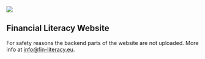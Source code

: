 <img src="https://fin-literacy.eu/sources/images/meltLogo.png">

## Financial Literacy Website ##

For safety reasons the backend parts of the website are not uploaded. More info at info@fin-literacy.eu.
